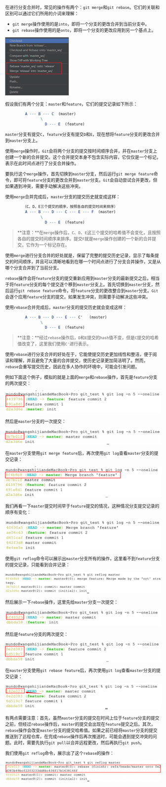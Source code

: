 在进行分支合并时，常见的操作有两个：`git merge`和`git rebase`。它们的关联和区别可以通过它们所用的介词来理解：

- `git merge`操作使用的是`into`，即将一个分支的更改合并到当前分支中。
- `git rebase`操作使用的是`onto`，即将一个分支的更改应用到另一个基点上。

<img src="image/image-20231214153843223.png" alt="image-20231214153843223" style="zoom:50%;" />

假设我们有两个分支：`master`和`feature`，它们的提交记录如下所示：

```mathematica
         A --- B --- C  (master)
              	\
                  D --- E  (feature)
```

`master`分支有提交`C`，`feature`分支有提交`D`和`E`，现在想将`feature`分支的更改合并到`master`分支上。

使用`merge`操作时，`Git`会将两个分支的提交按时间顺序合并，并在`master`分支上创建一个新的合并提交。这个合并提交本身不包含实际内容，它仅仅是一个标记，表示在此时间点进行了分支合并操作。

要执行这个`merge`操作，首先切换到`master`分支，然后运行`git merge feature`命令，即可将`feature`分支的更改合并到`master`分支。`Git`会自动尝试合并更改，但如果遇到冲突，需要手动解决这些冲突。

使用`merge`合并完成后，`master`分支的提交历史就变成这样：

```mathematica
		（C、D、E三个提交的顺序，按照各自的提交时间来排序）
         A --- B --- D --- C --- E --- F  (master)
                \         
                  D --- E  (feature)
```

> **注意：**在`merge`操作后，`C`、`D`、`E`这三个提交的哈希值不会变化，且按照各自的提交时间顺序来排序。提交`F`就是`merge`操作创建的一个新的合并提交，它作为一个标记存在。

使用`merge`进行分支合并的好处就是，保留了完整的提交历史记录，显示了每条提交的时间顺序，并且可以清晰地看到在哪一个时间点进行了分支合并操作，又是从哪个分支合并到了当前分支。

`rebase`操作会将`feature`分支的提交重新应用到`master`分支的最新提交之后，相当于将`feature`分支的每个提交逐个移到`master`分支上。首先切换到`master`分支，然后运行`git rebase feature`命令，将`feature`分支的更改整合到`master`分支。`Git`会逐个应用`feature`分支的提交，如果发生冲突，则需要手动解决这些冲突。

使用`rebase`合并完成后，`master`分支的提交历史就会变成这样：

```mathematica
         A --- B --- D --- E --- C'   (master)
                \
                  D --- E  (feature)
```

> **注意：**经过`rebase`操作后，`D`和`E`提交的`hash`值不变，但是`C`提交的哈希值改变了，这里我们使用`C'`进行表示。

使用`rebase`进行分支合并的好处在于，它能使提交历史更加线性和整洁，便于阅读和理解，并且避免了大量的合并提交，使历史记录更加简洁明了。然而，`rebase`会重写提交历史，因此在多人协作的环境中，可能会引发问题。

例如下面这个例子，模拟的就是上面的`merge`和`rebase`操作，首先是`feature`分支的两次提交：

<img src="image/image-20240603214630276.png" alt="image-20240603214630276" style="zoom:50%;" />

然后是`master`分支的一次提交：

<img src="image/image-20240603214744519.png" alt="image-20240603214744519" style="zoom:50%;" />

在`master`分支使用`git merge feature`后，再次使用`git log`查看`master`分支的提交记录：

<img src="image/image-20240603215102310.png" alt="image-20240603215102310" style="zoom:50%;" />

我们再看一下`master`提交时间早于`feature`提交的情况，这种情况分支提交记录的顺序有变化：

<img src="image/image-20240603220851382.png" alt="image-20240603220851382" style="zoom:50%;" />

使用`git reflog`命令可以展示出`master`分支所有的操作，这里看不到`feature`分支的提交记录，只能看到合并记录：

<img src="image/image-20240603215554466.png" alt="image-20240603215554466" style="zoom:50%;" />

然后展示一下`rebase`操作，这里先给`master`分支一次提交：

<img src="image/image-20240603224005267.png" alt="image-20240603224005267" style="zoom:50%;" />

然后是`feature`分支的两次提交：

<img src="image/image-20240603223740031.png" alt="image-20240603223740031" style="zoom:50%;" />

在`master`分支使用`git rebase feature`后，再次使用`git log`查看`master`分支的提交记录：

<img src="image/image-20240603223936401.png" alt="image-20240603223936401" style="zoom:50%;" />

有两点需要注意：首先，虽然`master`分支的提交在时间上位于`feature`分支的提交之前，但经过`rebase`操作后，`master`的提交会出现在`feature`提交之后。其次，`rebase`操作会改变`master`分支的提交哈希值。如果之前已经将`master`分支的提交推送到了远程仓库，在完成`rebase`操作后再次推送时，可能会遇到提交冲突的问题。此时，需要先执行`git pull`以合并远程更改，然后再执行`git push`。

我们使用`git reflog`命令，展示出了这个`rebase`的操作：

<img src="image/image-20240603224204449.png" alt="image-20240603224204449" style="zoom:50%;" />

